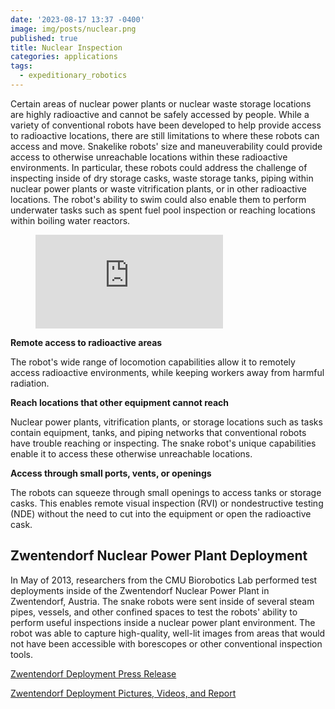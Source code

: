 ```yaml
---
date: '2023-08-17 13:37 -0400'
image: img/posts/nuclear.png
published: true
title: Nuclear Inspection
categories: applications
tags:
  - expeditionary_robotics
---
```

Certain areas of nuclear power plants or nuclear waste storage locations are highly radioactive and cannot be safely accessed by people. While a variety of conventional robots have been developed to help provide access to radioactive locations, there are still limitations to where these robots can access and move. Snakelike robots' size and maneuverability could provide access to otherwise unreachable locations within these radioactive environments. In particular, these robots could address the challenge of inspecting inside of dry storage casks, waste storage tanks, piping within nuclear power plants or waste vitrification plants, or in other radioactive locations. The robot's ability to swim could also enable them to perform underwater tasks such as spent fuel pool inspection or reaching locations within boiling water reactors.

<figure class="image is-16by9"><iframe class="has-ratio" src="https://www.youtube.com/embed/QQSHFkITIiI" frameborder="0" allowfullscreen></iframe></figure>


**Remote access to radioactive areas**

The robot's wide range of locomotion capabilities allow it to remotely access radioactive environments, while keeping workers away from harmful radiation.

**Reach locations that other equipment cannot reach**

Nuclear power plants, vitrification plants, or storage locations such as tasks contain equipment, tanks, and piping networks that conventional robots have trouble reaching or inspecting. The snake robot's unique capabilities enable it to access these otherwise unreachable locations.

**Access through small ports, vents, or openings**

The robots can squeeze through small openings to access tanks or storage casks. This enables remote visual inspection (RVI) or nondestructive testing (NDE) without the need to cut into the equipment or open the radioactive cask.


## Zwentendorf Nuclear Power Plant Deployment

In May of 2013, researchers from the CMU Biorobotics Lab performed test deployments inside of the Zwentendorf Nuclear Power Plant in Zwentendorf, Austria. The snake robots were sent inside of several steam pipes, vessels, and other confined spaces to test the robots' ability to perform useful inspections inside a nuclear power plant environment. The robot was able to capture high-quality, well-lit images from areas that would not have been accessible with borescopes or other conventional inspection tools.

[Zwentendorf Deployment Press Release](http://biorobotics.ri.cmu.edu/applications/images/SnakeRobotZwentendorfPressRelease.pdf)

[Zwentendorf Deployment Pictures, Videos, and Report](http://biorobotics.ri.cmu.edu/applications/ZwentendorfPics.php)
